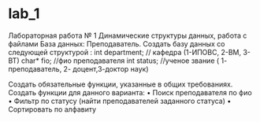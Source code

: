 # lab_1
Лабораторная работа № 1
Динамические структуры данных, работа с файлами
База данных: Преподаватель. 
Создать базу данных со следующей структурой :
int department;  // кафедра (1-ИПОВС, 2-ВМ, 3-ВТ)
char* fio; 	   //фио преподавателя
int status;	   //ученое звание ( 1- преподаватель, 2- доцент,3-доктор наук)

Создать обязательные функции, указанные в общих требованиях.
Создать функции для данного варианта: 
•	Поиск преподавателя по фио
•	Фильтр по статусу (найти преподавателей заданного статуса)
•	Сортировать по алфавиту
